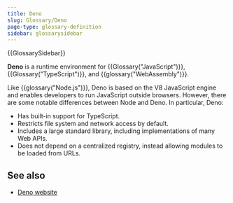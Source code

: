 ```yaml
---
title: Deno
slug: Glossary/Deno
page-type: glossary-definition
sidebar: glossarysidebar
---
```


{{GlossarySidebar}}

**Deno** is a runtime environment for {{Glossary("JavaScript")}}, {{Glossary("TypeScript")}}, and {{glossary("WebAssembly")}}.

Like {{glossary("Node.js")}}, Deno is based on the V8 JavaScript engine and enables developers to run JavaScript outside browsers. However, there are some notable differences between Node and Deno. In particular, Deno:

- Has built-in support for TypeScript.
- Restricts file system and network access by default.
- Includes a large standard library, including implementations of many Web APIs.
- Does not depend on a centralized registry, instead allowing modules to be loaded from URLs.

## See also

- [Deno website](https://deno.com/)
